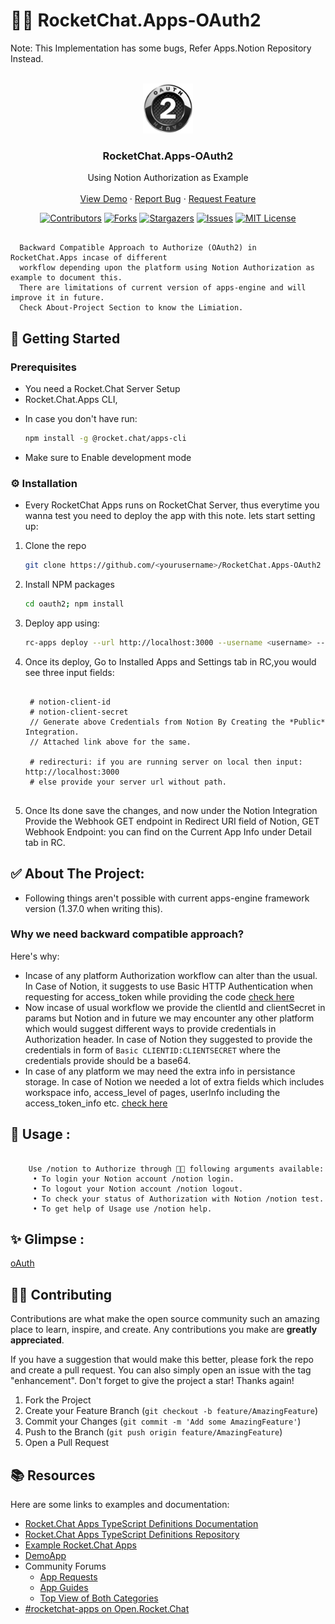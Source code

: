 #  🚀💬 RocketChat.Apps-OAuth2 

Note: This Implementation has some bugs, Refer Apps.Notion Repository Instead.

<!-- PROJECT LOGO -->
<br />
<div align="center">
  <a href="https://github.com/Nabhag8848/RocketChat.Apps-OAuth2">
    <img src="oauth2/icon.png" alt="Logo" width="80" height="80">
  </a>

  <h3 align="center">RocketChat.Apps-OAuth2</h3>

  <p align="center">
    Using Notion Authorization as Example
<!--     <br />
    <a href="https://github.com/Nabhag8848/RocketChat.Apps-OAuth2"><strong>Explore the docs »</strong></a> -->
    <br />
    <br />
    <a href="https://github.com/Nabhag8848/RocketChat.Apps-OAuth2">View Demo</a>
    ·
    <a href="https://github.com/Nabhag8848/RocketChat.Apps-OAuth2/issues">Report Bug</a>
    ·
    <a href="https://github.com/Nabhag8848/RocketChat.Apps-OAuth2/issues">Request Feature</a>
  </p>
</div>

<div align="center">

[![Contributors][contributors-shield]][contributors-url]
[![Forks][forks-shield]][forks-url]
[![Stargazers][stars-shield]][stars-url]
[![Issues][issues-shield]][issues-url]
[![MIT License][license-shield]][license-url]

</div>

```

  Backward Compatible Approach to Authorize (OAuth2) in RocketChat.Apps incase of different 
  workflow depending upon the platform using Notion Authorization as example to document this. 
  There are limitations of current version of apps-engine and will improve it in future.
  Check About-Project Section to know the Limiation.

```



##  📜 Getting Started

### Prerequisites

- You need a Rocket.Chat Server Setup
- Rocket.Chat.Apps CLI, 
* In case you don't have run:
  ```sh
  npm install -g @rocket.chat/apps-cli
  ```
- Make sure to Enable development mode



### ⚙️ Installation
- Every RocketChat Apps runs on RocketChat Server, thus everytime you wanna test you need to deploy the app with this note. lets start setting up:

1. Clone the repo
   ```sh
   git clone https://github.com/<yourusername>/RocketChat.Apps-OAuth2
   ```
2. Install NPM packages
   ```sh
   cd oauth2; npm install
   ```
3. Deploy app using:
   ```sh
   rc-apps deploy --url http://localhost:3000 --username <username> --password <password>
   ```
<!-- PROJECT SHIELDS -->
<!--
*** I'm using markdown "reference style" links for readability.
*** Reference links are enclosed in brackets [ ] instead of parentheses ( ).
*** See the bottom of this document for the declaration of the reference variables
*** for contributors-url, forks-url, etc. This is an optional, concise syntax you may use.
*** https://www.markdownguide.org/basic-syntax/#reference-style-links
-->
>

4. Once its deploy, Go to Installed Apps and Settings tab in RC,you would see three input fields:
   ```
   
    # notion-client-id
    # notion-client-secret
    // Generate above Credentials from Notion By Creating the *Public* Integration.
    // Attached link above for the same.

    # redirecturi: if you are running server on local then input: http://localhost:3000 
    # else provide your server url without path.
    
   ```
5. Once Its done save the changes, and now under the Notion Integration Provide the Webhook GET endpoint in Redirect URI field of Notion, GET Webhook Endpoint: you can find on the Current App Info under Detail tab in RC.
  

<!-- ABOUT THE PROJECT -->
## ✅ About The Project:
- Following things aren't possible with current apps-engine framework version (1.37.0 when writing this).
### Why we need backward compatible approach?

Here's why:
* Incase of any platform Authorization workflow can alter than the usual. In Case of Notion, it suggests to use Basic HTTP Authentication when requesting for access_token while providing the code [check here](https://developers.notion.com/docs/authorization#step-3-the-integration-sends-the-code-in-a-post-request-to-the-notion-api)
* Now incase of usual workflow we provide the clientId and clientSecret in params but Notion and in future we may encounter any other platform  which would suggest different ways to provide credentials in Authorization header. In case of Notion they suggested to provide the credentials in form of `Basic CLIENTID:CLIENTSECRET` where the credentials provide should be a base64. 
* In case of any platform we may need the extra info in persistance storage. In case of Notion we needed a lot of extra fields which includes workspace info, access_level of pages, userInfo including the access_token_info etc. [check here](https://developers.notion.com/docs/authorization#step-4-notion-responds-with-an-access_token-and-some-additional-information)

## :rocket: Usage :

```

    Use /notion to Authorize through 🚀💬 following arguments available: 
     • To login your Notion account /notion login.
     • To logout your Notion account /notion logout.
     • To check your status of Authorization with Notion /notion test.
     • To get help of Usage use /notion help.

```

## ✨ Glimpse :
[oAuth](https://user-images.githubusercontent.com/65061890/226479699-5d975e54-ec27-400e-a853-22e5fc1470b4.webm)


<!-- CONTRIBUTING -->
## 🧑‍💻 Contributing

Contributions are what make the open source community such an amazing place to learn, inspire, and create. Any contributions you make are **greatly appreciated**.

If you have a suggestion that would make this better, please fork the repo and create a pull request. You can also simply open an issue with the tag "enhancement".
Don't forget to give the project a star! Thanks again!

1. Fork the Project
2. Create your Feature Branch (`git checkout -b feature/AmazingFeature`)
3. Commit your Changes (`git commit -m 'Add some AmazingFeature'`)
4. Push to the Branch (`git push origin feature/AmazingFeature`)
5. Open a Pull Request

## 📚 Resources
Here are some links to examples and documentation:
- [Rocket.Chat Apps TypeScript Definitions Documentation](https://rocketchat.github.io/Rocket.Chat.Apps-engine/)
- [Rocket.Chat Apps TypeScript Definitions Repository](https://github.com/RocketChat/Rocket.Chat.Apps-engine)
- [Example Rocket.Chat Apps](https://github.com/graywolf336/RocketChatApps)
- [DemoApp](https://github.com/RocketChat/Rocket.Chat.Demo.App)
- Community Forums
  - [App Requests](https://forums.rocket.chat/c/rocket-chat-apps/requests)
  - [App Guides](https://forums.rocket.chat/c/rocket-chat-apps/guides)
  - [Top View of Both Categories](https://forums.rocket.chat/c/rocket-chat-apps)
- [#rocketchat-apps on Open.Rocket.Chat](https://open.rocket.chat/channel/rocketchat-apps)



<!-- MARKDOWN LINKS & IMAGES -->
<!-- https://www.markdownguide.org/basic-syntax/#reference-style-links -->
[contributors-shield]: https://img.shields.io/github/contributors/Nabhag8848/RocketChat.Apps-OAuth2?style=for-the-badge
[contributors-url]: https://github.com/Nabhag8848/RocketChat.Apps-OAuth2/graphs/contributors
[forks-shield]: https://img.shields.io/github/forks/Nabhag8848/RocketChat.Apps-OAuth2?style=for-the-badge
[forks-url]: https://github.com/Nabhag8848/RocketChat.Apps-OAuth2/network/members
[stars-shield]: https://img.shields.io/github/stars/Nabhag8848/RocketChat.Apps-OAuth2?style=for-the-badge
[stars-url]: https://github.com/Nabhag8848/RocketChat.Apps-OAuth2/stargazers
[issues-shield]: https://img.shields.io/github/issues/Nabhag8848/RocketChat.Apps-OAuth2?style=for-the-badge
[issues-url]: https://github.com/Nabhag8848/RocketChat.Apps-OAuth2/issues
[license-shield]: https://img.shields.io/github/license/Nabhag8848/RocketChat.Apps-OAuth2?style=for-the-badge
[license-url]: https://github.com/Nabhag8848/RocketChat.Apps-OAuth2/blob/master/LICENSE.txt
